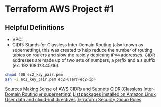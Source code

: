 # Terraform AWS Project #1

## Helpful Definitions
- VPC:
- CIDR: Stands for Classless Inter-Domain Routing (also known as supernetting), this was created to help reduce the number of routing tables on routers and slow the rapidly depleting IPv4 addresses. CIDR addresses are made up of two sets of numbers, a prefix and a s suffix (ex. 192.168.123.45/16).


```sh
chmod 400 ec2_key_pair.pem
ssh -i ec2_key_pair.pem ec2-user@<ec2-ip>
```

Sources
[Making Sense of AWS CIDRs and Subnets](https://virtualizationreview.com/articles/2021/03/26/aws-subnetting.aspx)
[CIDR (Classless Inter-Domain Routing or supernetting)](https://www.techtarget.com/searchnetworking/definition/CIDR)
[List packages installed on Amazon Linux](https://docs.aws.amazon.com/AWSEC2/latest/UserGuide/managing-software.html)
[User data and cloud-init directives](https://docs.aws.amazon.com/AWSEC2/latest/UserGuide/user-data.html)
[Terraform Security Group Rules](https://registry.terraform.io/providers/hashicorp/aws/latest/docs/resources/security_group_rule)